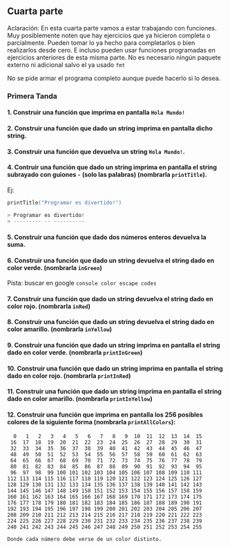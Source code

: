 ## Cuarta parte
Aclaración: En esta cuarta parte vamos a estar trabajando con funciones. Muy posiblemente noten que hay ejercicios que ya hicieron completa o parcialmente. Pueden tomar lo ya hecho para completarlos o bien realizarlos desde cero. E incluso pueden usar funciones programadas en ejercicios anteriores de esta misma parte.
No es necesario ningún paquete externo ni adicional salvo el ya usado `fmt`

No se pide armar el programa completo aunque puede hacerlo si lo desea.

### Primera Tanda

#### 1. Construir una función que imprima en pantalla `Hola Mundo!`

#### 2. Construir una función que dado un string imprima en pantalla dicho string.

#### 3. Construir una función que devuelva un string `Hola Mundo!`.

#### 4. Contruir una función que dado un string imprima en pantalla el string subrayado con guiones `-` (solo las palabras) (nombrarla `printTitle`).
Ej: 
```go
printTitle("Programar es divertido!")

> Programar es divertido!
> --------- -- ----------
```

#### 5. Construir una función que dado dos números enteros devuelva la suma.

#### 6. Construir una función que dado un string devuelva el string dado en color verde. (nombrarla `inGreen`)
Pista: buscar en google `console color escape codes`

#### 7. Construir una función que dado un string devuelva el string dado en color rojo. (nombrarla `inRed`)

#### 8. Construir una función que dado un string devuelva el string dado en color amarillo. (nombrarla `inYellow`)

#### 9. Construir una función que dado un string imprima en pantalla el string dado en color verde. (nombrarla `printInGreen`)

#### 10. Construir una función que dado un string imprima en pantalla el string dado en color rojo. (nombrarla `printInRed`)

#### 11. Construir una función que dado un string imprima en pantalla el string dado en color amarillo. (nombrarla `printInYellow`)

#### 12. Construir una función que imprima en pantalla los 256 posibles colores de la siguiente forma (nombrarla `printAllColors`):
```
  0   1   2   3   4   5   6   7   8   9  10  11  12  13  14  15 
 16  17  18  19  20  21  22  23  24  25  26  27  28  29  30  31 
 32  33  34  35  36  37  38  39  40  41  42  43  44  45  46  47 
 48  49  50  51  52  53  54  55  56  57  58  59  60  61  62  63 
 64  65  66  67  68  69  70  71  72  73  74  75  76  77  78  79 
 80  81  82  83  84  85  86  87  88  89  90  91  92  93  94  95 
 96  97  98  99 100 101 102 103 104 105 106 107 108 109 110 111 
112 113 114 115 116 117 118 119 120 121 122 123 124 125 126 127 
128 129 130 131 132 133 134 135 136 137 138 139 140 141 142 143 
144 145 146 147 148 149 150 151 152 153 154 155 156 157 158 159 
160 161 162 163 164 165 166 167 168 169 170 171 172 173 174 175 
176 177 178 179 180 181 182 183 184 185 186 187 188 189 190 191 
192 193 194 195 196 197 198 199 200 201 202 203 204 205 206 207 
208 209 210 211 212 213 214 215 216 217 218 219 220 221 222 223 
224 225 226 227 228 229 230 231 232 233 234 235 236 237 238 239 
240 241 242 243 244 245 246 247 248 249 250 251 252 253 254 255

Donde cada número debe verse de un color distinto.
```